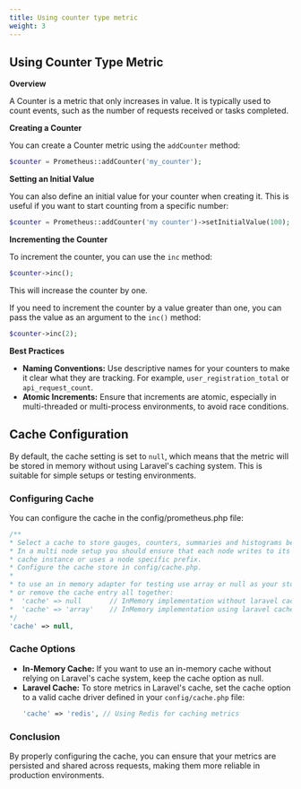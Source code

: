 ```yaml
---
title: Using counter type metric
weight: 3
---
```


## Using Counter Type Metric

**Overview**

A Counter is a metric that only increases in value. It is typically used to count events, such as the number of requests received or tasks completed.

**Creating a Counter**

You can create a Counter metric using the ``addCounter`` method:

```php
$counter = Prometheus::addCounter('my_counter');
```

**Setting an Initial Value**

You can also define an initial value for your counter when creating it. This is useful if you want to start counting from a specific number:

```php
$counter = Prometheus::addCounter('my counter')->setInitialValue(100);
```

**Incrementing the Counter**

To increment the counter, you can use the ``inc`` method:

```php
$counter->inc();
```

This will increase the counter by one.

If you need to increment the counter by a value greater than one, you can pass the value as an argument to the ``inc()`` method:

```php
$counter->inc(2);
```

**Best Practices**

* **Naming Conventions:** Use descriptive names for your counters to make it clear what they are tracking. For example, ``user_registration_total`` or ``api_request_count``.
* **Atomic Increments:** Ensure that increments are atomic, especially in multi-threaded or multi-process environments, to avoid race conditions.

## Cache Configuration

By default, the cache setting is set to ``null``, which means that the metric will be stored in memory without using Laravel's caching system. This is suitable for simple setups or testing environments.

### Configuring Cache

You can configure the cache in the config/prometheus.php file:

```php
/**
* Select a cache to store gauges, counters, summaries and histograms between requests.
* In a multi node setup you should ensure that each node writes to its own
* cache instance or uses a node specific prefix.
* Configure the cache store in config/cache.php.
*
* to use an in memory adapter for testing use array or null as your store
* or remove the cache entry all together:
*  'cache' => null       // InMemory implementation without laravel cache
*  'cache' => 'array'    // InMemory implementation using laravel cache
*/
'cache' => null,
```

### Cache Options

* **In-Memory Cache:** If you want to use an in-memory cache without relying on Laravel's cache system, keep the cache option as null.
* **Laravel Cache:** To store metrics in Laravel's cache, set the cache option to a valid cache driver defined in your ``config/cache.php`` file:
  ```php
  'cache' => 'redis', // Using Redis for caching metrics
  ```

### Conclusion
By properly configuring the cache, you can ensure that your metrics are persisted and shared across requests, making them more reliable in production environments.

